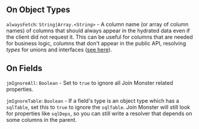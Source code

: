 ## On Object Types

`alwaysFetch`: `String|Array.<String>` - A column name (or array of column names) of columns that should always appear in the hydrated data even if the client did not request it.
This can be useful for columns that are needed for business logic, columns that don't appear in the public API, resolving *types* for unions and interfaces ([see here](/unions)).


## On Fields

`jmIgnoreAll`: `Boolean` - Set to `true` to ignore all Join Monster related properties.

`jmIgnoreTable`: `Boolean` - If a field's type is an object type which has a `sqlTable`, set this to `true` to ignore the `sqlTable`. Join Monster will still look for properties like `sqlDeps`, so you can still write a resolver that depends on some columns in the parent.
